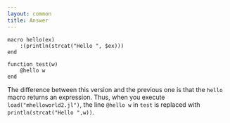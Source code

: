 ```yaml
---
layout: common
title: Answer
---
```

    macro hello(ex)
        :(println(strcat("Hello ", $ex)))
    end

    function test(w)
        @hello w
    end

The difference between this version and the previous one is that the `hello` macro returns an expression.  Thus, when you execute `load("mhelloworld2.jl")`, the line `@hello w` in `test` is replaced with `println(strcat("Hello ",w))`.
